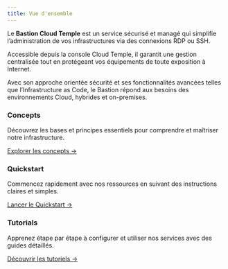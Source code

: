 ```yaml
---
title: Vue d'ensemble
---
```


Le **Bastion Cloud Temple** est un service sécurisé et managé qui simplifie l’administration de vos infrastructures via des connexions RDP ou SSH.

Accessible depuis la console Cloud Temple, il garantit une gestion centralisée tout en protégeant vos équipements de toute exposition à Internet.

Avec son approche orientée sécurité et ses fonctionnalités avancées telles que l’Infrastructure as Code, le Bastion répond aux besoins des environnements Cloud, hybrides et on-premises.


<div className="card-grid">
  <div className="card">
    <h3>Concepts</h3>
    <p>Découvrez les bases et principes essentiels pour comprendre et maîtriser notre infrastructure.</p>
    <a href="console/iam/concepts" className="card-link">Explorer les concepts &rarr;</a>
  </div>
  <div className="card">
    <h3>Quickstart</h3>
    <p>Commencez rapidement avec nos ressources en suivant des instructions claires et simples.</p>
    <a href="console/iam/quickstart" className="card-link">Lancer le Quickstart &rarr;</a>
  </div>
    <div className="card">
    <h3>Tutorials</h3>
    <p>Apprenez étape par étape à configurer et utiliser nos services avec des guides détaillés.</p>
    <a href="console/iam/tutorials/sso_aad.md" className="card-link">Découvrir les tutoriels &rarr;</a>
  </div>
</div>
